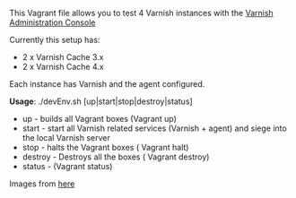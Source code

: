 This Vagrant file allows you to test 4 Varnish instances  with the [Varnish Administration Console](https://www.varnish-software.com/product/varnish-administration-console-0)

Currently this setup has:

- 2 x Varnish Cache 3.x
- 2 x Varnish Cache 4.x

Each instance has Varnish and the agent configured.


**Usage**: ./devEnv.sh [up|start|stop|destroy|status]

- up - builds all Vagrant boxes (Vagrant up)
- start - start all Varnish related services (Varnish + agent) and siege into the local Varnish server
- stop - halts the Vagrant boxes ( Vagrant halt)
- destroy - Destroys all the boxes ( Vagrant destroy)
- status - (Vagrant status)


Images from [here](http://images.varnish-software.com)